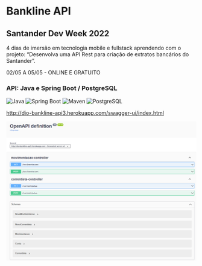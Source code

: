 # Bankline API

## Santander Dev Week 2022
 
4 dias de imersão em tecnologia mobile e fullstack aprendendo com o projeto: “Desenvolva uma API Rest para criação de extratos bancários do Santander”.

02/05 A 05/05 - ONLINE E GRATUITO

### API: Java e Spring Boot / PostgreSQL

<div align="left">
  <img src="https://img.shields.io/badge/-Java-royalblue?style=for-the-badge" alt="Java">
  <img src="https://img.shields.io/badge/-Spring%20Boot-forestgreen?style=for-the-badge" alt="Spring Boot">
  <img src="https://img.shields.io/badge/-Maven-darkmagenta?style=for-the-badge" alt="Maven">
  <img src="https://img.shields.io/badge/-PostgreSQL-blue?style=for-the-badge" alt="PostgreSQL">
</div>

 http://dio-bankline-api3.herokuapp.com/swagger-ui/index.html

<img src="https://github.com/alvarosantosph/bankline-api/blob/main/bankline-api.png">
